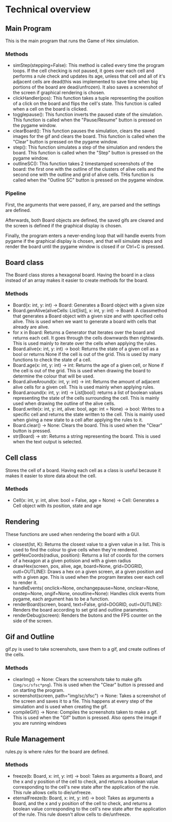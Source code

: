 # Technical overview

## Main Program

This is the main program that runs the Game of Hex simulation.

### Methods

- simStep(stepping=False): This method is called every time the program loops. If the cell checking is not paused, it goes over each cell and performs a rule check and updates its age, unless that cell and all of it's adjacent cells are dead(this was implemented to save time when big portions of the board are dead/unfrozen). It also saves a screenshot of the screen if graphical rendering is chosen.
- clickHandler(pos): This function takes a tuple representing the position of a click on the board and flips the cell's state. This function is called when a cell on the board is clicked.
- togglepause(): This function inverts the paused state of the simulation. This function is called when the "Pause/Resume" button is pressed on the pygame window.
- clearBoard(): This function pauses the simulation, clears the saved images for the gif and clears the board. This function is called when the "Clear" button is pressed on the pygame window.
- step(): This function simulates a step of the simulation and renders the board. This function is called when the "Step" button is pressed on the pygame window.
- outlineSC(): This function takes 2 timestamped screenshots of the board: the first one with the outline of the clusters of alive cells and the second one with the outline and grid of alive cells. THis function is called when the "Outline SC" button is pressed on the pygame window.

### Pipeline

First, the arguments that were passed, if any, are parsed and the settings are defined.

Afterwards, both Board objects are defined, the saved gifs are cleared and the screen is defined if the graphical display is chosen.

Finally, the program enters a never-ending loop that will handle events from pygame if the graphical display is chosen, and that will simulate steps and render the board until the pygame window is closed if or Ctrl+C is pressed.

## Board class

The Board class stores a hexagonal board. Having the board in a class instead of an array makes it easier to create methods for the board.

### Methods

- Board(x: int, y: int) -> Board: Generates a Board object with a given size
- Board.genAlive(aliveCells: List\[list\], x: int, y: int) -> Board: A classmethod that generates a Board object with a given size and with specified cells alive. This is used when we want to generate a board with cells that already are alive.
- for x in Board: Returns a Generator that iterates over the board and returns each cell. It goes through the cells downwards then rightwards. This is used mainly to iterate over the cells when applying the rules.
- Board.alive(x: int, y: int) -> bool: Returns the state of a given cell as a bool or returns None if the cell is out of the grid. This is used by many functions to check the state of a cell.
- Board.age(x: int, y: int) -> int: Returns the age of a given cell, or None if the cell is out of the grid. This is used when drawing the board to determine the colour that will be used.
- Board.aliveAround(x: int, y: int) -> int: Returns the amount of adjacent alive cells for a given cell. This is used mainly when applying rules.
- Board.around(x: int, y: int) -> List\[bool\]: returns a list of boolean values representing the state of the cells surrounding the cell. This is mainly used when drawing the outline of the alive cells.
- Board.write(x: int, y: int, alive: bool, age: int = None) -> bool: Writes to a specific cell and returns the state written to the cell. This is mainly used when giving a new state to a cell after applying the rules to it.
- Board.clear() -> None: Clears the board. This is used when the "Clear" button is pressed.
- str(Board) -> str: Returns a string representing the board. This is used when the text output is selected.

## Cell class

Stores the cell of a board. Having each cell as a class is useful because it makes it easier to store data about the cell.

### Methods

- Cell(x: int, y: int, alive: bool = False, age = None) -> Cell: Generates a Cell object with its position, state and age

## Rendering

These functions are used when rendering the board with a GUI.

- closest(lst, K): Returns the closest value to a given value in a list. This is used to find the colour to give cells when they're rendered.
- getHexCoords(radius, position): Returns a list of coords for the corners of a hexagon at a given potision and with a given radius
- drawHex(screen, pos, alive, age, board=None, grid=DOGRID, outl=OUTLINE): Draws a hex on a given screen, at a given position and with a given age. This is used when the program iterates over each cell to render it.
- handleEvents( onclick=None, onchangepause=None, onclear=None, onstep=None, ongif=None, onoutline=None): Handles click events from pygame, each argument has to be a function.
- renderBoard(screen, board, text=False, grid=DOGRID, outl=OUTLINE): Renders the board according to set grid and outline parameters.
- renderDebug(screen): Renders the butons and the FPS counter on the side of the screen.

## Gif and Outline

gif.py is used to take screenshots, save them to a gif, and create outlines of the cells.

### Methods

- clearImg() -> None: Clears the screenshots take to make gifs (`img/sc/sfsc*png`). This is used when the "Clear" button is pressed and on starting the program.
- screenshot(screen, path="img/sc/sfsc") -> None: Takes a screenshot of the screen and saves it to a file. This happens at every step of the simulation and is used when creating the gif.
- compileGif() -> None: Compiles the screenshots taken to make a gif. This is used when the "Gif" button is pressed. Also opens the image if you are running windows

## Rule Management

rules.py is where rules for the board are defined.

### Methods

- freeze(b: Board, x: int, y: int) -> bool: Takes as arguments a Board, and the x and y position of the cell to check, and returns a boolean value corresponding to the cell's new state after the application of the rule. This rule allows cells to die/unfreeze.
- eternalFreeze(b: Board, x: int, y: int) -> bool: Takes as arguments a Board, and the x and y position of the cell to check, and returns a boolean value corresponding to the cell's new state after the application of the rule. This rule doesn't allow cells to die/unfreeze.
